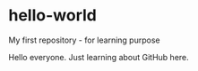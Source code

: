 # hello-world
My first repository - for learning purpose

Hello everyone. Just learning about GitHub here.

